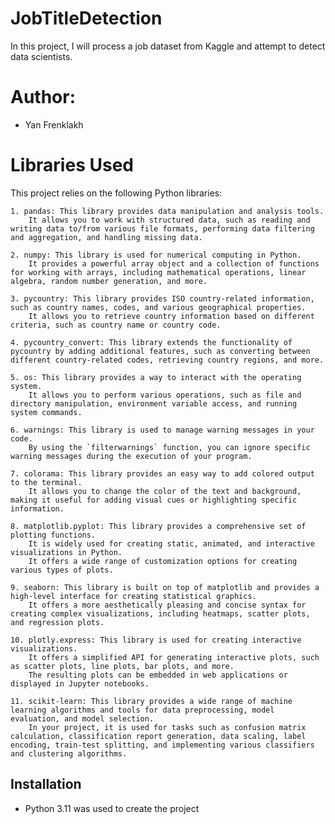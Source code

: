 # JobTitleDetection
In this project, I will process a job dataset from Kaggle and attempt to detect data scientists.

# Author:
*    Yan Frenklakh

# Libraries Used
This project relies on the following Python libraries:

	1. pandas: This library provides data manipulation and analysis tools.
		It allows you to work with structured data, such as reading and writing data to/from various file formats, performing data filtering and aggregation, and handling missing data.

	2. numpy: This library is used for numerical computing in Python.
		It provides a powerful array object and a collection of functions for working with arrays, including mathematical operations, linear algebra, random number generation, and more.

	3. pycountry: This library provides ISO country-related information, such as country names, codes, and various geographical properties.
		It allows you to retrieve country information based on different criteria, such as country name or country code.

	4. pycountry_convert: This library extends the functionality of pycountry by adding additional features, such as converting between different country-related codes, retrieving country regions, and more.

	5. os: This library provides a way to interact with the operating system.
		It allows you to perform various operations, such as file and directory manipulation, environment variable access, and running system commands.

	6. warnings: This library is used to manage warning messages in your code.
		By using the `filterwarnings` function, you can ignore specific warning messages during the execution of your program.

	7. colorama: This library provides an easy way to add colored output to the terminal.
		It allows you to change the color of the text and background, making it useful for adding visual cues or highlighting specific information.

	8. matplotlib.pyplot: This library provides a comprehensive set of plotting functions.
		It is widely used for creating static, animated, and interactive visualizations in Python.
		It offers a wide range of customization options for creating various types of plots.

	9. seaborn: This library is built on top of matplotlib and provides a high-level interface for creating statistical graphics.
		It offers a more aesthetically pleasing and concise syntax for creating complex visualizations, including heatmaps, scatter plots, and regression plots.

	10. plotly.express: This library is used for creating interactive visualizations.
		It offers a simplified API for generating interactive plots, such as scatter plots, line plots, bar plots, and more.
		The resulting plots can be embedded in web applications or displayed in Jupyter notebooks.

	11. scikit-learn: This library provides a wide range of machine learning algorithms and tools for data preprocessing, model evaluation, and model selection.
		In your project, it is used for tasks such as confusion matrix calculation, classification report generation, data scaling, label encoding, train-test splitting, and implementing various classifiers and clustering algorithms.


## Installation
*    Python 3.11 was used to create the project
